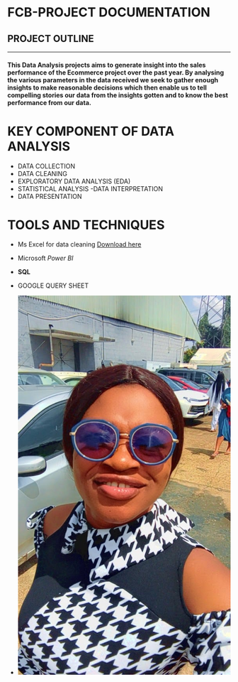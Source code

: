 # FCB-PROJECT DOCUMENTATION
## PROJECT OUTLINE
---
#### This Data Analysis projects aims to generate insight into the sales performance of the Ecommerce project over the past year. By analysing the various parameters in the data received we seek to gather enough insights to make reasonable decisions which then enable us to tell compelling stories our data from the insights gotten and to know the best performance from our data.

# KEY COMPONENT OF DATA ANALYSIS
 - DATA COLLECTION
 - DATA CLEANING
 - EXPLORATORY DATA ANALYSIS (EDA)
 - STATISTICAL ANALYSIS
 -DATA INTERPRETATION
 - DATA PRESENTATION

# TOOLS AND TECHNIQUES
- Ms Excel for data cleaning [Download here](https://microsoft.com)
- Microsoft *Power BI*
- **SQL**

- GOOGLE QUERY SHEET

- ![](PRO.jpg)

 
